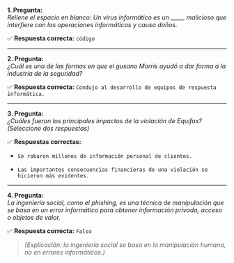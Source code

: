
**1. Pregunta:**  
_Rellene el espacio en blanco: Un virus informático es un _____ malicioso que interfiere con las operaciones informáticas y causa daños._

✅ **Respuesta correcta:** `código`

---

**2. Pregunta:**  
_¿Cuál es una de las formas en que el gusano Morris ayudó a dar forma a la industria de la seguridad?_

✅ **Respuesta correcta:** `Condujo al desarrollo de equipos de respuesta informática.`

---

**3. Pregunta:**  
_¿Cuáles fueron los principales impactos de la violación de Equifax? (Seleccione dos respuestas)_

✅ **Respuestas correctas:**

- `Se robaron millones de información personal de clientes.`
    
- `Las importantes consecuencias financieras de una violación se hicieron más evidentes.`
    

---

**4. Pregunta:**  
_La ingeniería social, como el phishing, es una técnica de manipulación que se basa en un error informático para obtener información privada, acceso o objetos de valor._

✅ **Respuesta correcta:** `Falso`

> _(Explicación: la ingeniería social se basa en la manipulación humana, no en errores informáticos.)_